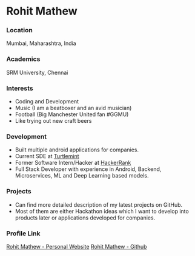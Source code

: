 # Rohit Mathew

### Location

Mumbai, Maharashtra, India

### Academics

SRM University, Chennai

### Interests

- Coding and Development
- Music (I am a beatboxer and an avid musician)
- Football (Big Manchester United fan #GGMU)
- Like trying out new craft beers

### Development

- Built multiple android applications for companies.
- Current SDE at [Turtlemint](https://turtlemint.com)
- Former Software Intern/Hacker at [HackerRank](https://github.com/interviewstreet/)
- Full Stack Developer with experience in Android, Backend, Microservices, ML and Deep Learning based models.

### Projects

- Can find more detailed description of my latest projects on GitHub. 
- Most of them are either Hackathon ideas which I want to develop into products later or applications developed for companies.

### Profile Link

[Rohit Mathew - Personal Website](https://rohitjmathew.space)
[Rohit Mathew - Github](https://github.com/rohitjmathew/)
